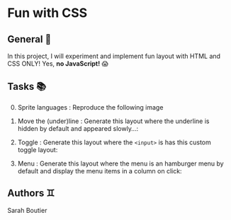 # Fun with CSS

## General 🥇
In this project, I will experiment and implement fun layout with HTML and CSS ONLY!
Yes, <strong>no JavaScript!</strong> 😱

## Tasks 📚

0. Sprite languages : Reproduce the following image <br>

1. Move the (under)line : Generate this layout where the underline is hidden by default and appeared slowly…:

2. Toggle : Generate this layout where the `<input>` is has this custom toggle layout:

3. Menu : Generate this layout where the menu is an hamburger menu by default and display the menu items in a column on click:

## Authors ♊

Sarah Boutier